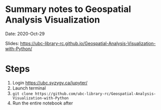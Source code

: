 # Summary notes to  Geospatial Analysis Visualization #

Date: 2020-Oct-29

Slides: https://ubc-library-rc.github.io/Geospatial-Analysis-Visualization-with-Python/


# Steps #

1. Login https://ubc.syzygy.ca/jupyter/
2. Launch terminal 
3. ```git clone https://github.com/ubc-library-rc/Geospatial-Analysis-Visualization-with-Python ```
4. Run the entire notebook after
